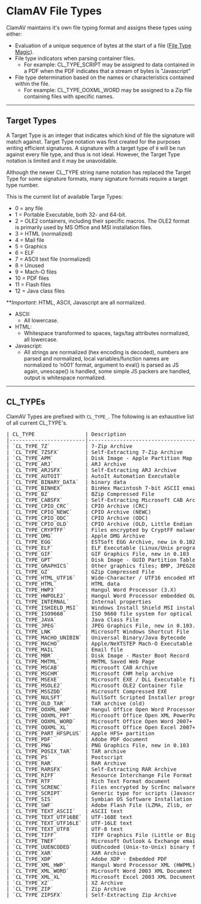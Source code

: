 # ClamAV File Types

ClamAV maintains it's own file typing format and assigns these types using either:

- Evaluation of a unique sequence of bytes at the start of a file ([File Type Magic](https://www.clamav.net/documents/file-type-magic)).
- File type indicators when parsing container files.
  - For example:
    CL_TYPE_SCRIPT may be assigned to data contained in a PDF when the PDF indicates that a stream of bytes is "Javascript"
- File type determination based on the names or characteristics contained within the file.
  - For example:
    CL_TYPE_OOXML_WORD may be assigned to a Zip file containing files with specific names.

---

## Target Types

A Target Type is an integer that indicates which kind of file the signature will match against. Target Type notation was first created for the purposes writing efficient signatures. A signature with a target type of `0` will be run against every file type, and thus is not ideal. However, the Target Type notation is limited and it may be unavoidable.

Although the newer CL_TYPE string name notation has replaced the Target Type for some signature formats, many signature formats require a target type number.

This is the current list of available Targe Types:

- 0 = any file
- 1 = Portable Executable, both 32- and 64-bit.
- 2 = OLE2 containers, including their specific macros. The OLE2 format is primarily used by MS Office and MSI installation files.
- 3 = HTML (normalized)
- 4 = Mail file
- 5 = Graphics
- 6 = ELF
- 7 = ASCII text file (normalized)
- 8 = Unused
- 9 = Mach-O files
- 10 = PDF files
- 11 = Flash files
- 12 = Java class files

**_Important_: HTML, ASCII, Javascript are all normalized.

- ASCII:
  - All lowercase.
- HTML:
  - Whitespace transformed to spaces, tags/tag attributes normalized, all lowercase.
- Javascript:
  - All strings are normalized (hex encoding is decoded), numbers are parsed and normalized, local variables/function names are normalized to ’n001’ format, argument to eval() is parsed as JS again, unescape() is handled, some simple JS packers are handled, output is whitespace normalized.

---

## CL_TYPEs

ClamAV Types are prefixed with `CL_TYPE_`.  The following is an exhaustive list of all current CL_TYPE's.

<pre>
| CL_TYPE                | Description                                                  |
|------------------------|--------------------------------------------------------------|
| `CL_TYPE_7Z`           | 7-Zip Archive                                                |
| `CL_TYPE_7ZSFX`        | Self-Extracting 7-Zip Archive                                |
| `CL_TYPE_APM`          | Disk Image - Apple Partition Map                             |
| `CL_TYPE_ARJ`          | ARJ Archive                                                  |
| `CL_TYPE_ARJSFX`       | Self-Extracting ARJ Archive                                  |
| `CL_TYPE_AUTOIT`       | AutoIt Automation Executable                                 |
| `CL_TYPE_BINARY_DATA`  | binary data                                                  |
| `CL_TYPE_BINHEX`       | BinHex Macintosh 7-bit ASCII email attachment encoding       |
| `CL_TYPE_BZ`           | BZip Compressed File                                         |
| `CL_TYPE_CABSFX`       | Self-Extracting Microsoft CAB Archive                        |
| `CL_TYPE_CPIO_CRC`     | CPIO Archive (CRC)                                           |
| `CL_TYPE_CPIO_NEWC`    | CPIO Archive (NEWC)                                          |
| `CL_TYPE_CPIO_ODC`     | CPIO Archive (ODC)                                           |
| `CL_TYPE_CPIO_OLD`     | CPIO Archive (OLD, Little Endian or Big Endian)              |
| `CL_TYPE_CRYPTFF`      | Files encrypted by CryptFF malware                           |
| `CL_TYPE_DMG`          | Apple DMG Archive                                            |
| `CL_TYPE_EGG`          | ESTSoft EGG Archive, new in 0.102                            |
| `CL_TYPE_ELF`          | ELF Executable (Linux/Unix program or library)               |
| `CL_TYPE_GIF`          | GIF Graphics File, new in 0.103                              |
| `CL_TYPE_GPT`          | Disk Image - GUID Partition Table                            |
| `CL_TYPE_GRAPHICS`     | Other graphics files; BMP, JPEG2000                          |
| `CL_TYPE_GZ`           | GZip Compressed File                                         |
| `CL_TYPE_HTML_UTF16`   | Wide-Character / UTF16 encoded HTML                          |
| `CL_TYPE_HTML`         | HTML data                                                    |
| `CL_TYPE_HWP3`         | Hangul Word Processor (3.X)                                  |
| `CL_TYPE_HWPOLE2`      | Hangul Word Processor embedded OLE2                          |
| `CL_TYPE_INTERNAL`     | Internal properties                                          |
| `CL_TYPE_ISHIELD_MSI`  | Windows Install Shield MSI installer                         |
| `CL_TYPE_ISO9660`      | ISO 9660 file system for optical disc media                  |
| `CL_TYPE_JAVA`         | Java Class File                                              |
| `CL_TYPE_JPEG`         | JPEG Graphics File, new in 0.103.1                           |
| `CL_TYPE_LNK`          | Microsoft Windows Shortcut File                              |
| `CL_TYPE_MACHO_UNIBIN` | Universal Binary/Java Bytecode                               |
| `CL_TYPE_MACHO`        | Apple/NeXTSTEP Mach-O Executable file format                 |
| `CL_TYPE_MAIL`         | Email file                                                   |
| `CL_TYPE_MBR`          | Disk Image - Master Boot Record                              |
| `CL_TYPE_MHTML`        | MHTML Saved Web Page                                         |
| `CL_TYPE_MSCAB`        | Microsoft CAB Archive                                        |
| `CL_TYPE_MSCHM`        | Microsoft CHM help archive                                   |
| `CL_TYPE_MSEXE`        | Microsoft EXE / DLL Executable file                          |
| `CL_TYPE_MSOLE2`       | Microsoft OLE2 Container file                                |
| `CL_TYPE_MSSZDD`       | Microsoft Compressed EXE                                     |
| `CL_TYPE_NULSFT`       | NullSoft Scripted Installer program                          |
| `CL_TYPE_OLD_TAR`      | TAR archive (old)                                            |
| `CL_TYPE_OOXML_HWP`    | Hangul Office Open Word Processor (5.X)                      |
| `CL_TYPE_OOXML_PPT`    | Microsoft Office Open XML PowerPoint                         |
| `CL_TYPE_OOXML_WORD`   | Microsoft Office Open Word 2007+                             |
| `CL_TYPE_OOXML_XL`     | Microsoft Office Open Excel 2007+                            |
| `CL_TYPE_PART_HFSPLUS` | Apple HFS+ partition                                         |
| `CL_TYPE_PDF`          | Adobe PDF document                                           |
| `CL_TYPE_PNG`          | PNG Graphics File, new in 0.103                              |
| `CL_TYPE_POSIX_TAR`    | TAR archive                                                  |
| `CL_TYPE_PS`           | Postscript                                                   |
| `CL_TYPE_RAR`          | RAR Archive                                                  |
| `CL_TYPE_RARSFX`       | Self-Extracting RAR Archive                                  |
| `CL_TYPE_RIFF`         | Resource Interchange File Format container formatted file    |
| `CL_TYPE_RTF`          | Rich Text Format document                                    |
| `CL_TYPE_SCRENC`       | Files encrypted by ScrEnc malware                            |
| `CL_TYPE_SCRIPT`       | Generic type for scripts (Javascript, Python, etc)           |
| `CL_TYPE_SIS`          | Symbian OS Software Installation Script Archive              |
| `CL_TYPE_SWF`          | Adobe Flash File (LZMA, Zlib, or uncompressed)               |
| `CL_TYPE_TEXT_ASCII`   | ASCII text                                                   |
| `CL_TYPE_TEXT_UTF16BE` | UTF-16BE text                                                |
| `CL_TYPE_TEXT_UTF16LE` | UTF-16LE text                                                |
| `CL_TYPE_TEXT_UTF8`    | UTF-8 text                                                   |
| `CL_TYPE_TIFF`         | TIFF Graphics File (Little or Big Endian), new in 0.103.1    |
| `CL_TYPE_TNEF`         | Microsoft Outlook & Exchange email attachment format         |
| `CL_TYPE_UUENCODED`    | UUEncoded (Unix-to-Unix) binary file (Unix email attachment) |
| `CL_TYPE_XAR`          | XAR Archive                                                  |
| `CL_TYPE_XDP`          | Adobe XDP - Embedded PDF                                     |
| `CL_TYPE_XML_HWP`      | Hangul Word Processor XML (HWPML) Document                   |
| `CL_TYPE_XML_WORD`     | Microsoft Word 2003 XML Document                             |
| `CL_TYPE_XML_XL`       | Microsoft Excel 2003 XML Document                            |
| `CL_TYPE_XZ`           | XZ Archive                                                   |
| `CL_TYPE_ZIP`          | Zip Archive                                                  |
| `CL_TYPE_ZIPSFX`       | Self-Extracting Zip Archive                                  |
</pre>
